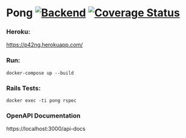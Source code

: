 # Pong [![Backend](https://github.com/kh42z/pong/actions/workflows/workflow.yml/badge.svg)](https://github.com/kh42z/pong/actions/workflows/workflow.yml) [![Coverage Status](https://coveralls.io/repos/github/kh42z/pong/badge.svg?t=aSZhOk)](https://coveralls.io/github/kh42z/pong)

### Heroku:
https://p42ng.herokuapp.com/

### Run:
`docker-compose up --build`

### Rails Tests:

`docker exec -ti pong rspec`

### OpenAPI Documentation

https://localhost:3000/api-docs
